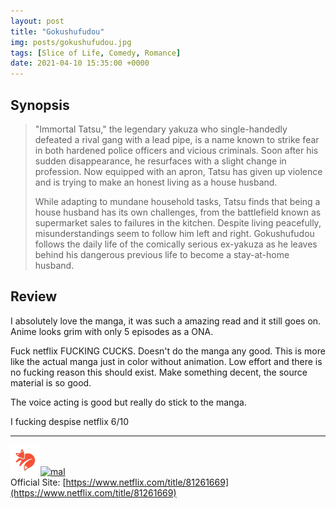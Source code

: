 ```yaml
---
layout: post
title: "Gokushufudou"
img: posts/gokushufudou.jpg 
tags: [Slice of Life, Comedy, Romance]
date: 2021-04-10 15:35:00 +0000
---
```


## Synopsis
>"Immortal Tatsu," the legendary yakuza who single-handedly defeated a rival gang with a lead pipe, is a name known to strike fear in both hardened police officers and vicious criminals. Soon after his sudden disappearance, he resurfaces with a slight change in profession. Now equipped with an apron, Tatsu has given up violence and is trying to make an honest living as a house husband.
>
>While adapting to mundane household tasks, Tatsu finds that being a house husband has its own challenges, from the battlefield known as supermarket sales to failures in the kitchen. Despite living peacefully, misunderstandings seem to follow him left and right. Gokushufudou follows the daily life of the comically serious ex-yakuza as he leaves behind his dangerous previous life to become a stay-at-home husband.

## Review
I absolutely love the manga, it was such a amazing read and it still goes on. Anime looks grim with only 5 episodes as a ONA.

Fuck netflix FUCKING CUCKS. Doesn't do the manga any good. This is more like the actual manga just in color without animation. Low effort and there is no fucking reason this should exist. Make something decent, the source material is so good.

The voice acting is good but really do stick to the manga.
   
I fucking despise netflix 6/10

---

[![kitsu](..\assets\img\kitsu.png)](https://kitsu.io/anime/gokushufudou)[![mal](..\assets\img\mal.ico)](https://myanimelist.net/anime/43692/Gokushufudou)  
Official Site: [https://www.netflix.com/title/81261669](https://www.netflix.com/title/81261669)  